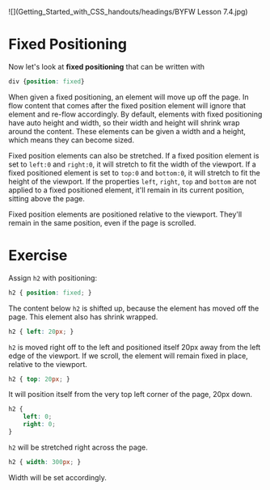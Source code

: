 ![](Getting_Started_with_CSS_handouts/headings/BYFW Lesson 7.4.jpg)

# Fixed Positioning

Now let's look at **fixed positioning** that can be written with

```css
div {position: fixed}
```

When given a fixed positioning, an element will move up off the page. In flow content that comes after the fixed position element will ignore that element and re-flow accordingly. By default, elements with fixed positioning have auto height and width, so their width and height will shrink wrap around the content. These elements can be given a width and a height, which means they can become sized.

Fixed position elements can also be stretched. If a fixed position element is set to `left:0` and `right:0`, it will stretch to fit the width of the viewport. If a fixed positioned element is set to `top:0` and `bottom:0`, it will stretch to fit the height of the viewport. If the properties `left`, `right`, `top` and `bottom` are not applied to a fixed positioned element, it'll remain in its current position, sitting above the page.

Fixed position elements are positioned relative to the viewport. They'll remain in the same position, even if the page is scrolled.

# Exercise

Assign `h2` with positioning:

```css
h2 { position: fixed; }
```

The content below `h2` is shifted up, because the element has moved off the page. This element also has shrink wrapped.

```css
h2 { left: 20px; }
```

`h2` is moved right off to the left and positioned itself 20px away from the left edge of the viewport. If we scroll, the element will remain fixed in place, relative to the viewport.

```css
h2 { top: 20px; }
```

It will position itself from the very top left corner of the page, 20px down.

```css
h2 {
	left: 0;
	right: 0;
}
```

`h2` will be stretched right across the page.

```css
h2 { width: 300px; }
```

Width will be set accordingly.
